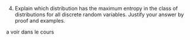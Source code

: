 4. Explain which distribution has the maximum entropy in the class of distributions for all discrete random variables. Justify your answer by proof and examples.

a voir dans le cours
